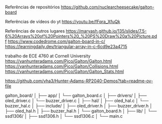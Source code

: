 Referências de repositórios
https://github.com/nuclearcheesecake/galton-board 

Referẽncias de vídeos do yt
https://youtu.be/fFqra_XfuQk 

Referências de outros lugares 
https://maryash.github.io/135/slides/7.5-6%20Arrays%20of%20Pointers%20_%20PS%20Draw%20a%20Picture.pdf
https://www.codedrome.com/galton-board-in-c/
https://learningdaily.dev/triangular-array-in-c-6cd9e23a4715 

trabalho de ECE 4760 at Cornell University
https://vanhunteradams.com/Pico/Galton/Galton.html
https://vanhunteradams.com/Pico/Galton/Collisions.html
https://vanhunteradams.com/Pico/Galton/Galton_Stats.html

https://github.com/vha3/Hunter-Adams-RP2040-Demos?tab=readme-ov-file 

galton_board/
│
├── app/
│   └── galton_board.c
│
├── drivers/
│   ├── oled_driver.c
│   └── buzzer_driver.c
│
├── hal/
│   ├── oled_hal.c
│   └── buzzer_hal.c
│
├── include/
│   ├── oled_driver.h
│   ├── buzzer_driver.h
│   ├── oled_hal.h
│   ├── buzzer_hal.h
│   └── galton_board.h
│
├── lib/
│   └── ssd1306/
│       ├── ssd1306.h
│       └── ssd1306.c
│
└── main.c


